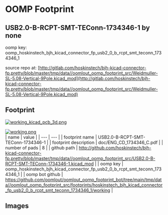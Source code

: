 # OOMP Footprint  
## USB2.0-B-RCPT-SMT-TEConn-1734346-1  by none  
  
oomp key: oomp_hoskinstech_bjh_kicad_connector_fp_usb2_0_b_rcpt_smt_teconn_1734346_1  
  
source repo at: [http://gitlab.com/hoskinstech/bjh-kicad-connector-fp.pretty/blob/master/tmp/data//oomlout_oomp_footprint_src/Weidmuller-SL-5.08-Vertical-9Pole.kicad_mod](http://gitlab.com/hoskinstech/bjh-kicad-connector-fp.pretty/blob/master/tmp/data//oomlout_oomp_footprint_src/Weidmuller-SL-5.08-Vertical-9Pole.kicad_mod)  
## Footprint  
  
[![working_kicad_pcb_3d.png](working_kicad_pcb_3d_600.png)](working_kicad_pcb_3d.png)  
  
[![working.png](working_600.png)](working.png)  
| name | value | 
| --- | --- | 
| footprint name | USB2.0-B-RCPT-SMT-TEConn-1734346-1 | 
| footprint description | doc/ENG_CD_1734346_C.pdf | 
| number of pads | 8 | 
| github path | http://github.com/hoskinstech/bjh-kicad-connector-fp.pretty/blob/master/tmp/data//oomlout_oomp_footprint_src/USB2.0-B-RCPT-SMT-TEConn-1734346-1.kicad_mod | 
| oomp key | oomp_hoskinstech_bjh_kicad_connector_fp_usb2_0_b_rcpt_smt_teconn_1734346_1 | 
| oomp bot github | https://github.com/oomlout/oomlout_oomp_footprint_bot/tree/main/tmp/data//oomlout_oomp_footprint_src/footprints/hoskinstech_bjh_kicad_connector_fp_usb2_0_b_rcpt_smt_teconn_1734346_1/working | 
## Images  
